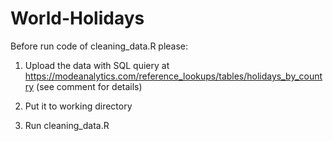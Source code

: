 # World-Holidays

Before run code of cleaning_data.R please:

1. Upload the data with SQL quiery at https://modeanalytics.com/reference_lookups/tables/holidays_by_country (see comment for details)

2. Put it to working directory

3. Run cleaning_data.R
